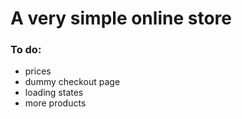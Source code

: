 # A very simple online store

### To do:
- prices
- dummy checkout page
- loading states
- more products